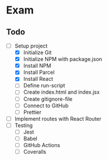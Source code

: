 # Exam

## Todo
* [ ] Setup project
  * [x] Initialize Git
  * [x] Initialize NPM with package.json
  * [x] Install NPM
  * [x] Install Parcel
  * [x] Install React
  * [ ] Define run-script
  * [ ] Create index.html and index.jsx
  * [ ] Create gitignore-file
  * [ ] Connect to GitHub
  * [ ] Prettier
* [ ] Implement routes with React Router
* [ ] Testing
  * [ ] Jest
  * [ ] Babel
  * [ ] GitHub Actions
  * [ ] Coveralls